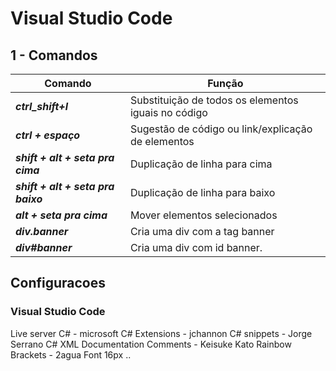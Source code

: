 
#  Visual Studio Code



## 1 - Comandos

|                     Comando                   | Função                                                        |
| --------------------------------------------- | ----------                                                    |
|       _**ctrl_shift+l**_                      |     Substituição de todos os elementos iguais no código       |
|         _**ctrl + espaço**_                   |     Sugestão de código ou link/explicação de elementos        |
|        _**shift + alt + seta pra cima**_      |     Duplicação de linha para cima                             |
|         _**shift + alt + seta pra baixo**_    |     Duplicação de linha para baixo                            |
|        _**alt + seta pra cima**_              |     Mover elementos selecionados                              |
|       _**div.banner**_                        |     Cria uma div com a tag banner                             |
|       _**div#banner**_                        |     Cria uma div com id banner.                               |

## Configuracoes

### Visual Studio Code
Live server
C# - microsoft
C# Extensions - jchannon
C# snippets - Jorge Serrano
C# XML Documentation Comments - Keisuke Kato
Rainbow Brackets - 2agua
Font 16px 
..




